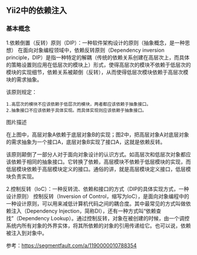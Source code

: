 ## Yii2中的依赖注入

### 基本概念

1.依赖倒置（反转）原则（DIP）：一种软件架构设计的原则（抽象概念，是一种思想）
在面向对象编程领域中，依赖反转原则（Dependency inversion principle，DIP）是指一种特定的解耦（传统的依赖关系创建在高层次上，而具体的策略设置则应用在低层次的模块上）形式，使得高层次的模块不依赖于低层次的模块的实现细节，依赖关系被颠倒（反转），从而使得低层次模块依赖于高层次模块的需求抽象。

该原则规定：

    1.高层次的模块不应该依赖于低层次的模块，两者都应该依赖于抽象接口。
    2.抽象接口不应该依赖于具体实现。而具体实现则应该依赖于抽象接口。

图片描述

在上图中，高层对象A依赖于底层对象B的实现；图2中，把高层对象A对底层对象的需求抽象为一个接口A，底层对象B实现了接口A，这就是依赖反转。

该原则颠倒了一部分人对于面向对象设计的认识方式。如高层次和低层次对象都应该依赖于相同的抽象接口。它转换了依赖，高层模块不依赖于低层模块的实现，而低层模块依赖于高层模块定义的接口。通俗的讲，就是高层模块定义接口，低层模块负责实现。

2.控制反转（IoC）：一种反转流、依赖和接口的方式（DIP的具体实现方式，一种设计原则）
控制反转（Inversion of Control，缩写为IoC），是面向对象编程中的一种设计原则，可以用来减低计算机代码之间的耦合度。其中最常见的方式叫做依赖注入（Dependency Injection，简称DI），还有一种方式叫“依赖查找”（Dependency Lookup）。通过控制反转，对象在被创建的时候，由一个调控系统内所有对象的外界实体，将其所依赖的对象的引用传递给它。也可以说，依赖被注入到对象中。

参考：https://segmentfault.com/a/1190000010788354
